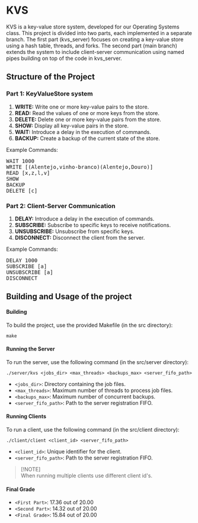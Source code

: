 # KVS

KVS is a key-value store system, developed for our Operating Systems class. This project is divided into two parts, each implemented in a separate branch. The first part (kvs_server) focuses on creating a key-value store using a hash table, threads, and forks. The second part (main branch) extends the system to include client-server communication using named pipes building on top of the code in kvs_server.

## Structure of the Project

### Part 1: KeyValueStore system

1. **WRITE:** Write one or more key-value pairs to the store.
2. **READ:** Read the values of one or more keys from the store.
3. **DELETE:** Delete one or more key-value pairs from the store.
4. **SHOW:** Display all key-value pairs in the store.
5. **WAIT:** Introduce a delay in the execution of commands.
6. **BACKUP:** Create a backup of the current state of the store.

Example Commands:
<pre>
WAIT 1000
WRITE [(Alentejo,vinho-branco)(Alentejo,Douro)]
READ [x,z,l,v]
SHOW
BACKUP
DELETE [c]
</pre>
    
 ### Part 2: Client-Server Communication

1. **DELAY:** Introduce a delay in the execution of commands.
2. **SUBSCRIBE:** Subscribe to specific keys to receive notifications.
3. **UNSUBSCRIBE:** Unsubscribe from specific keys.
4. **DISCONNECT:** Disconnect the client from the server.

Example Commands:
<pre>
DELAY 1000
SUBSCRIBE [a]
UNSUBSCRIBE [a]
DISCONNECT
</pre>

## Building and Usage of the project


#### Building
To build the project, use the provided Makefile (in the src directory):

```shell
make
```

#### Running the Server
To run the server, use the following command (in the src/server directory):

```shell
./server/kvs <jobs_dir> <max_threads> <backups_max> <server_fifo_path>
```

- `<jobs_dir>`: Directory containing the job files.
- `<max_threads>`: Maximum number of threads to process job files.
- `<backups_max>`: Maximum number of concurrent backups.
- `<server_fifo_path>`: Path to the server registration FIFO.

#### Running Clients
To run a client, use the following command (in the src/client directory):

```shell
./client/client <client_id> <server_fifo_path>
```

- `<client_id>`: Unique identifier for the client.
- `<server_fifo_path>`: Path to the server registration FIFO.

> [!NOTE]\
> When running multiple clients use different client id's.

#### Final Grade
- `<First Part>`: 17.36 out of 20.00
- `<Second Part>`: 14.32 out of 20.00
- `<Final Grade>`: 15.84 out of 20.00
